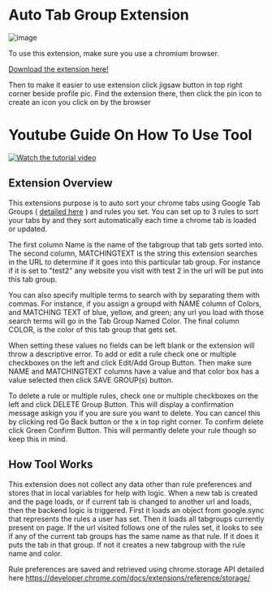 
# Auto Tab Group Extension 

![image](https://user-images.githubusercontent.com/38140593/144671693-1578d049-bcd5-43fd-9227-e065125ae021.png)

To use this extension, make sure you use a chromium browser.

[Download the extension here!](https://chrome.google.com/webstore/detail/auto-tab-groups/nicjeeimgboiijpfcgfkbemiclbhfnio?hl=en)

Then to make it easier to use extension click jigsaw button in top right corner beside profile pic. Find the extension there,  then click the pin icon to create an icon you click on by the browser

# Youtube Guide On How To Use Tool


[![Watch the tutorial video](https://img.youtube.com/vi/aLIIAZAC4bo/maxresdefault.jpg)](https://www.youtube.com/watch?v=aLIIAZAC4bo)


## Extension Overview 

This extensions purpose is to auto sort your chrome tabs using Google Tab Groups ( [detailed here](https://blog.google/products/chrome/manage-tabs-with-google-chrome/) ) and rules you set.  You can set up to 3 rules to sort your tabs by and they sort automatically each time a chrome tab is loaded or updated. 

The first column Name is the name of the tabgroup that tab gets sorted into. The second column, MATCHINGTEXT is the string this extension searches in the URL to determine if it goes into this particular tab group. For instance if it is set to "test2" any website you visit with test 2 in the url will be put into this tab group. 

You can also specify multiple terms to search with by separating them with commas. For instance, if you assign a groupd with NAME column of Colors, and MATCHING TEXT of blue, yellow, and green; any url you load with those search terms will go in the Tab Group Named Color.  The final column COLOR, is the color of this tab group that gets set.


When setting these values no fields can be left blank or the extension will throw a descriptive error. To add  or edit a rule check one or multiple checkboxes on the left and click Edit/Add Group Button. Then make sure NAME and MATCHINGTEXT columns have a value and that color box has a value selected then click SAVE GROUP(s) button.


To delete a rule or multiple rules, check one or multiple checkboxes on the left and click DELETE Group Button. This will display a confirmation message askign you if you are sure you want to delete. You can cancel this by clicking red Go Back button or the x in top right corner. To confirm delete click Green Confirm Button. This will permantly delete your rule though so keep this in mind. 

## How Tool Works

This extension does not collect any data other than rule preferences and stores that in local variables for help with logic. When a new tab is created and the page loads, or if current tab is changed to another url and loads, then the backend logic is triggered. First it loads an object from google.sync that represents the rules a user has set. Then it loads all tabgroups currently present on page. If the url visited follows one of the rules set, it looks to see if any of the current tab groups has the same name as that rule. If it does it puts the tab in that group. If not it creates a new tabgroup with the rule name and color. 

Rule preferences are saved and retrieved using chrome.storage API detailed here https://developer.chrome.com/docs/extensions/reference/storage/ 


